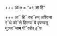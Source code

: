 +++
title = "०९ आ हि"

+++
आ᳓ हि᳓ रुह᳓तम् अश्विना  
र᳓थे को᳓शे हिरण्य᳓ये वृषण्वसू  
युञ्जा᳓थाम् पी᳓वरीर् इ᳓षः